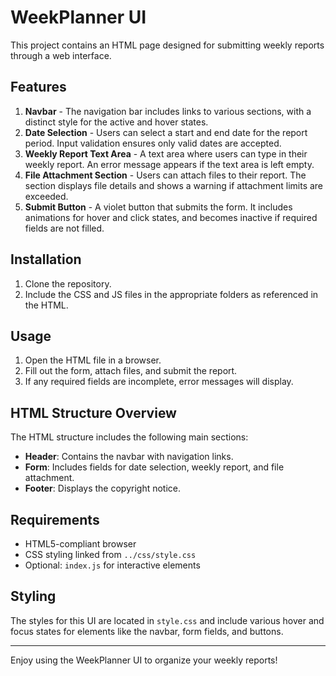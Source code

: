 # WeekPlanner UI

This project contains an HTML page designed for submitting weekly reports through a web interface.

## Features

1. **Navbar** - The navigation bar includes links to various sections, with a distinct style for the active and hover states.
2. **Date Selection** - Users can select a start and end date for the report period. Input validation ensures only valid dates are accepted.
3. **Weekly Report Text Area** - A text area where users can type in their weekly report. An error message appears if the text area is left empty.
4. **File Attachment Section** - Users can attach files to their report. The section displays file details and shows a warning if attachment limits are exceeded.
5. **Submit Button** - A violet button that submits the form. It includes animations for hover and click states, and becomes inactive if required fields are not filled.

## Installation

1. Clone the repository.
2. Include the CSS and JS files in the appropriate folders as referenced in the HTML.

## Usage

1. Open the HTML file in a browser.
2. Fill out the form, attach files, and submit the report.
3. If any required fields are incomplete, error messages will display.

## HTML Structure Overview

The HTML structure includes the following main sections:
- **Header**: Contains the navbar with navigation links.
- **Form**: Includes fields for date selection, weekly report, and file attachment.
- **Footer**: Displays the copyright notice.

## Requirements

- HTML5-compliant browser
- CSS styling linked from `../css/style.css`
- Optional: `index.js` for interactive elements

## Styling

The styles for this UI are located in `style.css` and include various hover and focus states for elements like the navbar, form fields, and buttons.

---

Enjoy using the WeekPlanner UI to organize your weekly reports!
